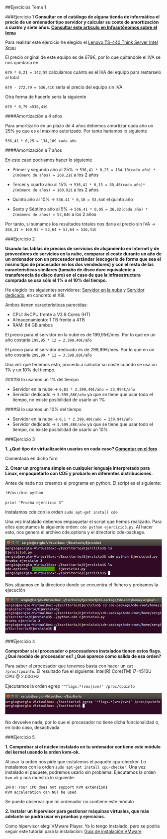 ##Ejercicios Tema 1

###Ejercicio 1
**Consultar en el catálogo de alguna tienda de informática el precio de un ordenador tipo servidor y calcular su coste de amortización a cuatro y siete años. [Consultar este artículo en Infoautónomos sobre el tema](http://infoautonomos.eleconomista.es/consultas-a-la-comunidad/988/)**

Para realizar este ejercicio he elegido el [Lenovo TS-440 Think Server Intel Xeon](https://www.pccomponentes.com/lenovo-ts-440-think-server-intel-xeon-v1225-e3-4gb)

El precio original de este equipo es de 679€, por lo que quitándole el IVA se nos quedaría en

``679 * 0,21 = 142,59``  calculamos cuánto es el IVA del equipo para restarselo al total

``679 - 272,79 = 536,41€`` sería el precio del equipo sin IVA

Otra forma de hacerlo sería la siguiente

``679 * 0,79 =536,41€``

####Amortización a 4 años

Para amortizarlo en un plazo de 4 años debemos amortizar cada año un 25% ya que es el máximo autorizado. Por tanto haríamos lo siguiente

``536,41 * 0,25 = 134,10€ cada año`` 

####Amortización a 7 años

En este caso podríamos hacer lo siguiente

- Primer y segundo año al 25% -> ``536,41 * 0,25 = 134,10(cada año) * 2(número de años) = 268,21€`` a los 2 años

- Tercer y cuarto año al 15% -> ``536,41 * 0,15 = 80,46(cada año)* 2(número de años) = 160,92€`` a los 2 años

- Quinto año al 10% -> ``536,41 * 0,10 = 53,64€`` el quinto año

- Sexto y Séptimo año al 5% -> ``536,41 * 0,05 = 26,82(cada año) * 2(número de años) = 53,64€`` a los 2 años

Por tanto, si sumamos los resultados totales nos daría el precio sin IVA -> ``268,21 + 160,92 + 53,64 + 53,64 = 536,41€``


###Ejercicio 2

**Usando las tablas de precios de servicios de alojamiento en Internet y de proveedores de servicios en la nube, comparar el coste durante un año de un ordenador con un procesador estándar (escogerlo de forma que sea el mismo tipo de procesador en los dos vendedores) y con el resto de las características similares (tamaño de disco duro equivalente a transferencia de disco duro) en el caso de que la infraestructura comprada se usa sólo el 1% o el 10% del tiempo.**

He elegido los siguientes servidores: [Servidor en la nube](https://www.axarnet.es/servidores-cloud?gclid=CjwKEAjwhdOwBRDFsYTfhvzX1hYSJAAfCUcLlhWPqpC98amsCCPtwDXgPVC9YKxml8i-kNoV4QXIQBoClyfw_wcB) y [Servidor dedicado](https://www.1and1.es/server-dedicated-tariff#server), en concreto el X8i.

Ambos tienen características parecidas: 

- CPU: 8vCPU frente a V3 8 Cores (HT) 
- Almacenamiento: 1 TB frente a 4TB
- RAM: 64 GB ambos

El precio para el servidor en la nube es de 199,95€/mes. Por lo que en un año costaría ``199,95 * 12 = 2.399,40€/año``

El precio para el servidor dedicado es de 299,99€/mes. Por lo que en un año costaría ``299,99 * 12 = 3.599,88€/año``

Una vez que tenemos esto, procedo a calcular su coste cuando se usa un 1% y un 10% del tiempo.

####Si lo usamos un 1% del tiempo

- Servidor en la nube -> ``0,01 * 2.399,40€/año = 23,994€/año``
- Servidor dedicado -> ``3.599,88€/año`` ya que se tiene que usar todo el tiempo, no existe posibilidad de usarlo un 1%

####Si lo usamos un 10% del tiempo

- Servidor en la nube -> ``0,1 * 2.399,40€/año = 239,94€/año``
- Servidor dedicado -> ``3.599,88€/año`` ya que se tiene que usar todo el tiempo, no existe posibilidad de usarlo un 10%


###Ejercicio 3

**1. ¿Qué tipo de virtualización usarías en cada caso? [Comentar en el foro](https://github.com/JJ/IV16-17/issues/1)**

Comentado en dicho foro

**2. Crear un programa simple en cualquier lenguaje interpretado para Linux, empaquetarlo con CDE y probarlo en diferentes distribuciones.**

Antes de nada nos creamos el programa en python. El script es el siguiente:

```
!#/usr/bin python

print "Prueba ejercicio 3"
```
Instalamos cde con la orden ``sudo apt-get install cde``

Una vez instalado debemos empaquetar el script que hemos realizado. Para ellos ejecutamos la siguiente orden: ``cde python ejercicio3.py``. Al hacer esto, nos genera el archivo cde.options y el directorio cde-package. 

![Imagen 1](https://github.com/sergiocaceres/IV-Ejercicios/blob/master/Ejercicios/Capturas/ejercicio3.2-1.png)

Nos situamos en la directorio donde se encuentra el fichero y probamos la ejecución 

![Imagen 2](https://github.com/sergiocaceres/IV-Ejercicios/blob/master/Ejercicios/Capturas/ejercicio3.2-2.png)


###Ejercicio 4

**Comprobar si el procesador o procesadores instalados tienen estos flags. ¿Qué modelo de procesador es? ¿Qué aparece como salida de esa orden?**

Para saber el procesador que tenemos basta con hacer un ``cat /proc/cpuinfo``. El resultado fue el siguiente: Intel(R) Core(TM) i7-4510U CPU @ 2.00GHz

Ejecutamos la orden egrep ``'^flags.*(vmx|svm)' /proc/cpuinfo``

![Imagen 3](https://github.com/sergiocaceres/IV-Ejercicios/blob/master/Ejercicios/Capturas/ejercicio4.png)

No devuelve nada, por lo que el procesador no tiene dicha funcionalidad o, en todo caso, desactivada


###Ejercicio 5

**1. Comprobar si el núcleo instalado en tu ordenador contiene este módulo del kernel usando la orden kvm-ok.**

Al usar la orden nos pide que instalemos el paquete cpu-checker. Lo instalamos con la orden ``sudo apt-get install cpu-checker``. Una vez instalado el paquete, podremos usarlo sin problema.
Ejecutamos la orden ``kvm-ok`` y nos muestra lo siguiente:


```
INFO: Your CPU does not support KVM extensions
KVM acceleration can NOT be used
```
Se puede observar que mi ordenador no contiene este módulo

**2. Instalar un hipervisor para gestionar máquinas virtuales, que más adelante se podrá usar en pruebas y ejercicios.**

Como hipervisor elegí VMware Player. Ya lo tengo instalado, pero se podría seguir este tutorial para la instalación: [Guía de instalación VMware](https://help.ubuntu.com/community/VMware/Player)